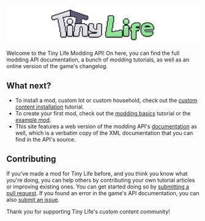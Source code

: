 ![The Tiny Life banner](media/banner.png)

Welcome to the Tiny Life Modding API! On here, you can find the full modding API documentation, a bunch of modding tutorials, as well as an online version of the game's changelog.

## What next?
- To install a mod, custom lot or custom household, check out the [custom content installation](~/articles/getting.md) tutorial.
- To create your first mod, check out the [modding basics](~/articles/mod_basics.md) tutorial or the [example mod](https://github.com/Ellpeck/TinyLifeExampleMod).
- This site features a web version of the modding API's [documentation](xref:TinyLife) as well, which is a verbatim copy of the XML documentation that you can find in the API's source.

## Contributing
If you've made a mod for Tiny Life before, and you think you know what you're doing, you can help others by contributing your own tutorial articles or improving existing ones. You can get started doing so by [submitting a pull request](https://github.com/Ellpeck/TinyLifeWeb/pulls). If you found an error in the game's API documentation, you can also [submit an issue](https://github.com/Ellpeck/TinyLifeWeb/issues).

Thank you for supporting Tiny Life's custom content community!
